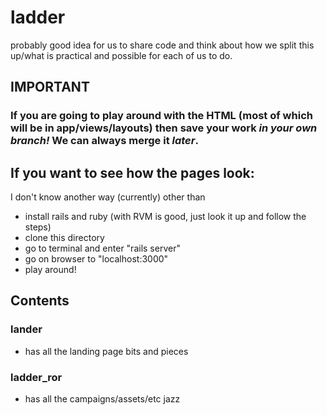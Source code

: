 # ladder
probably good idea for us to share code and think about how we split this up/what is practical and possible for each of us to do.

## IMPORTANT
### If you are going to play around with the HTML (most of which will be in app/views/layouts) then save your work *in your own branch!*  We can always merge it *later*.

## If you want to see how the pages look:
I don't know another way (currently) other than
- install rails and ruby (with RVM is good, just look it up and follow the steps)
- clone this directory
- go to terminal and enter "rails server"
- go on browser to "localhost:3000"
- play around!

## Contents
### lander
  - has all the landing page bits and pieces

### ladder_ror
  - has all the campaigns/assets/etc jazz

